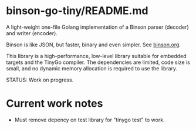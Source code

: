 binson-go-tiny/README.md
=========================

A light-weight one-file Golang implementation of a Binson parser (decoder) and writer (encoder).

Binson is like JSON, but faster, binary and even simpler.
See [binson.org](https://binson.org/).

This library is a high-performance, low-level library suitable for embedded targets 
and the TinyGo compiler. The dependencies are limited, code size is small, and no dynamic
memory allocation is required to use the library.

STATUS: Work on progress.



Current work notes
==================

* Must remove depency on test library for "tinygo test" to work.

